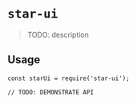 # `star-ui`

> TODO: description

## Usage

```
const starUi = require('star-ui');

// TODO: DEMONSTRATE API
```
